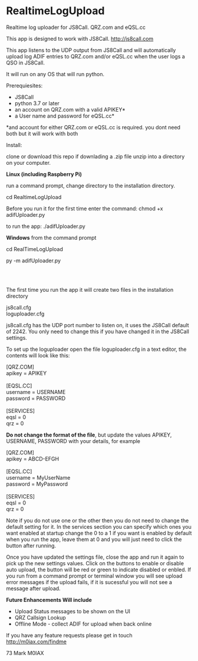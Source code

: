 # RealtimeLogUpload
 Realtime log uploader for JS8Call. QRZ.com and eQSL.cc
 
 This app is designed to work with JS8Call. http://js8call.com
 
 This app listens to the UDP output from JS8Call and will automatically upload log ADIF entries to QRZ.com and/or eQSL.cc when the user logs a QSO in JS8Call.
 
 It will run on any OS that will run python.
 
 Prerequiesites:
 
 <ul>
 <li>JS8Call</li>
 <li>python 3.7 or later</li>
 <li>an account on QRZ.com with a valid APIKEY*</li>
 <li>a User name and password for eQSL.cc*</li>
</ul>

*and account for either QRZ.com or eQSL.cc is required. you dont need both but it will work with both

Install:

clone or download this repo if downlading a .zip file unzip into a directory on your computer.

<b>Linux (including Raspberry Pi)</b>

run a command prompt, change directory to the installation directory.<br>

cd RealtimeLogUpload<br>

Before you run it for the first time enter the command:
chmod +x adifUploader.py

to run the app:
./adifUploader.py

<b>Windows</b>
 from the command prompt<br>
 
 cd RealTimeLogUpload<br>
 
 py -m adifUploader.py<br>
 
 <br>
 <br>
 
 The first time you run the app it will create two files in the installation directory<br>
 
 js8call.cfg<br>
 loguploader.cfg<br>
 
 js8call.cfg has the UDP port number to listen on, it uses the JS8Call default of 2242. You only need to change this if you have changed it in the JS8Call settings.<br>
 
 To set up the loguploader open the file loguploader.cfg in a text editor, the contents will look like this:<br>
 <p>
 [QRZ.COM]<br>
apikey = APIKEY<br>
<br>
[EQSL.CC]<br>
username = USERNAME<br>
password = PASSWORD<br>
<br>
[SERVICES]<br>
eqsl = 0<br>
qrz = 0<br>
 </p>
 
<b>Do not change the format of the file</b>, but update the values APIKEY, USERNAME, PASSWORD with your details, for example 

 <p>
 [QRZ.COM]<br>
apikey = ABCD-EFGH<br>
<br>
[EQSL.CC]<br>
username = MyUserName<br>
password = MyPassword<br>
<br>
[SERVICES]<br>
eqsl = 0<br>
qrz = 0<br>
 </p>

Note if you do not use one or the other then you do not need to change the default setting for it.
In the services section you can specify which ones you want enabled at startup change the 0 to a 1 if you want is enabled by default when you run the app, leave them at 0 and you will just need to click the button after running.
<br>

Once you have updated the settings file, close the app and run it again to pick up the new settings values.
Click on the buttons to enable or disable auto upload, the button will be red or green to indicate disabled or enbled.
If you run from a command prompt or terminal window you will see upload error messages if the upload fails, if it is sucessful you will not see a message after upload.
<br>

<b>Future Enhancements Will include</b><br>
<ul>
 <li>Upload Status messages to be shown on the UI</li>
 <li>QRZ Callsign Lookup</li>
 <li>Offline Mode - collect ADIF for upload when back online</li>
</ul>

If you have any feature requests please get in touch http://m0iax.com/findme

73
Mark
M0IAX




